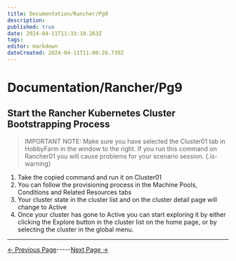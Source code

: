 ```yaml
---
title: Documentation/Rancher/Pg9
description: 
published: true
date: 2024-04-11T11:33:19.263Z
tags: 
editor: markdown
dateCreated: 2024-04-11T11:00:26.739Z
---
```


# Documentation/Rancher/Pg9
## Start the Rancher Kubernetes Cluster Bootstrapping Process

> IMPORTANT NOTE: Make sure you have selected the Cluster01 tab in HobbyFarm in the window to the right. If you run this command on Rancher01 you will cause problems for your scenario session.
{.is-warning}

1. Take the copied command and run it on Cluster01
2. You can follow the provisioning process in the Machine Pools, Conditions and Related Resources tabs
3. Your cluster state in the cluster list and on the cluster detail page will change to Active
4. Once your cluster has gone to Active you can start exploring it by either clicking the Explore button in the cluster list on the home page, or by selecting the cluster in the global menu.

---
[<- Previous Page](/Documentation/Rancher/Pg8)-----[Next Page ->](/Documentation/Rancher/Pg10)
